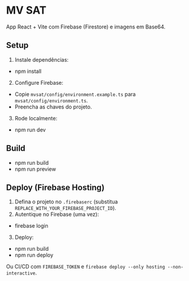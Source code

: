 # MV SAT

App React + Vite com Firebase (Firestore) e imagens em Base64.

## Setup

1. Instale dependências:
- npm install

2. Configure Firebase:
- Copie `mvsat/config/environment.example.ts` para `mvsat/config/environment.ts`.
- Preencha as chaves do projeto.

3. Rode localmente:
- npm run dev

## Build

- npm run build
- npm run preview

## Deploy (Firebase Hosting)

1. Defina o projeto no `.firebaserc` (substitua `REPLACE_WITH_YOUR_FIREBASE_PROJECT_ID`).
2. Autentique no Firebase (uma vez):
- firebase login

3. Deploy:
- npm run build
- npm run deploy

Ou CI/CD com `FIREBASE_TOKEN` e `firebase deploy --only hosting --non-interactive`.

